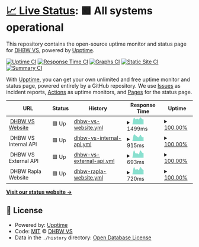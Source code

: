 # [📈 Live Status](https://DHBW-VS.github.io/upptime): <!--live status--> **🟩 All systems operational**

This repository contains the open-source uptime monitor and status page for [DHBW VS](https://www.dhbw-vs.de/), powered by [Upptime](https://github.com/upptime/upptime).

[![Uptime CI](https://github.com/DHBW-VS/upptime/workflows/Uptime%20CI/badge.svg)](https://github.com/DHBW-VS/upptime/actions?query=workflow%3A%22Uptime+CI%22)
[![Response Time CI](https://github.com/DHBW-VS/upptime/workflows/Response%20Time%20CI/badge.svg)](https://github.com/DHBW-VS/upptime/actions?query=workflow%3A%22Response+Time+CI%22)
[![Graphs CI](https://github.com/DHBW-VS/upptime/workflows/Graphs%20CI/badge.svg)](https://github.com/DHBW-VS/upptime/actions?query=workflow%3A%22Graphs+CI%22)
[![Static Site CI](https://github.com/DHBW-VS/upptime/workflows/Static%20Site%20CI/badge.svg)](https://github.com/DHBW-VS/upptime/actions?query=workflow%3A%22Static+Site+CI%22)
[![Summary CI](https://github.com/DHBW-VS/upptime/workflows/Summary%20CI/badge.svg)](https://github.com/DHBW-VS/upptime/actions?query=workflow%3A%22Summary+CI%22)

With [Upptime](https://upptime.js.org), you can get your own unlimited and free uptime monitor and status page, powered entirely by a GitHub repository. We use [Issues](https://github.com/DHBW-VS/upptime/issues) as incident reports, [Actions](https://github.com/DHBW-VS/upptime/actions) as uptime monitors, and [Pages](https://DHBW-VS.github.io/upptime) for the status page.

<!--start: status pages-->
<!-- This summary is generated by Upptime (https://github.com/upptime/upptime) -->
<!-- Do not edit this manually, your changes will be overwritten -->
<!-- prettier-ignore -->
| URL | Status | History | Response Time | Uptime |
| --- | ------ | ------- | ------------- | ------ |
| <img alt="" src="https://icons.duckduckgo.com/ip3/www.dhbw-vs.de.ico" height="13"> [DHBW VS Website](https://www.dhbw-vs.de/) | 🟩 Up | [dhbw-vs-website.yml](https://github.com/DHBW-VS/upptime/commits/HEAD/history/dhbw-vs-website.yml) | <details><summary><img alt="Response time graph" src="./graphs/dhbw-vs-website/response-time-week.png" height="20"> 1499ms</summary><br><a href="https://DHBW-VS.github.io/upptime/history/dhbw-vs-website"><img alt="Response time 2051" src="https://img.shields.io/endpoint?url=https%3A%2F%2Fraw.githubusercontent.com%2FDHBW-VS%2Fupptime%2FHEAD%2Fapi%2Fdhbw-vs-website%2Fresponse-time.json"></a><br><a href="https://DHBW-VS.github.io/upptime/history/dhbw-vs-website"><img alt="24-hour response time 1299" src="https://img.shields.io/endpoint?url=https%3A%2F%2Fraw.githubusercontent.com%2FDHBW-VS%2Fupptime%2FHEAD%2Fapi%2Fdhbw-vs-website%2Fresponse-time-day.json"></a><br><a href="https://DHBW-VS.github.io/upptime/history/dhbw-vs-website"><img alt="7-day response time 1499" src="https://img.shields.io/endpoint?url=https%3A%2F%2Fraw.githubusercontent.com%2FDHBW-VS%2Fupptime%2FHEAD%2Fapi%2Fdhbw-vs-website%2Fresponse-time-week.json"></a><br><a href="https://DHBW-VS.github.io/upptime/history/dhbw-vs-website"><img alt="30-day response time 1478" src="https://img.shields.io/endpoint?url=https%3A%2F%2Fraw.githubusercontent.com%2FDHBW-VS%2Fupptime%2FHEAD%2Fapi%2Fdhbw-vs-website%2Fresponse-time-month.json"></a><br><a href="https://DHBW-VS.github.io/upptime/history/dhbw-vs-website"><img alt="1-year response time 1839" src="https://img.shields.io/endpoint?url=https%3A%2F%2Fraw.githubusercontent.com%2FDHBW-VS%2Fupptime%2FHEAD%2Fapi%2Fdhbw-vs-website%2Fresponse-time-year.json"></a></details> | <details><summary><a href="https://DHBW-VS.github.io/upptime/history/dhbw-vs-website">100.00%</a></summary><a href="https://DHBW-VS.github.io/upptime/history/dhbw-vs-website"><img alt="All-time uptime 99.80%" src="https://img.shields.io/endpoint?url=https%3A%2F%2Fraw.githubusercontent.com%2FDHBW-VS%2Fupptime%2FHEAD%2Fapi%2Fdhbw-vs-website%2Fuptime.json"></a><br><a href="https://DHBW-VS.github.io/upptime/history/dhbw-vs-website"><img alt="24-hour uptime 100.00%" src="https://img.shields.io/endpoint?url=https%3A%2F%2Fraw.githubusercontent.com%2FDHBW-VS%2Fupptime%2FHEAD%2Fapi%2Fdhbw-vs-website%2Fuptime-day.json"></a><br><a href="https://DHBW-VS.github.io/upptime/history/dhbw-vs-website"><img alt="7-day uptime 100.00%" src="https://img.shields.io/endpoint?url=https%3A%2F%2Fraw.githubusercontent.com%2FDHBW-VS%2Fupptime%2FHEAD%2Fapi%2Fdhbw-vs-website%2Fuptime-week.json"></a><br><a href="https://DHBW-VS.github.io/upptime/history/dhbw-vs-website"><img alt="30-day uptime 99.93%" src="https://img.shields.io/endpoint?url=https%3A%2F%2Fraw.githubusercontent.com%2FDHBW-VS%2Fupptime%2FHEAD%2Fapi%2Fdhbw-vs-website%2Fuptime-month.json"></a><br><a href="https://DHBW-VS.github.io/upptime/history/dhbw-vs-website"><img alt="1-year uptime 99.80%" src="https://img.shields.io/endpoint?url=https%3A%2F%2Fraw.githubusercontent.com%2FDHBW-VS%2Fupptime%2FHEAD%2Fapi%2Fdhbw-vs-website%2Fuptime-year.json"></a></details>
| <img alt="" src="https://icons.duckduckgo.com/ip3/null.ico" height="13"> DHBW VS Internal API | 🟩 Up | [dhbw-vs-internal-api.yml](https://github.com/DHBW-VS/upptime/commits/HEAD/history/dhbw-vs-internal-api.yml) | <details><summary><img alt="Response time graph" src="./graphs/dhbw-vs-internal-api/response-time-week.png" height="20"> 915ms</summary><br><a href="https://DHBW-VS.github.io/upptime/history/dhbw-vs-internal-api"><img alt="Response time 1410" src="https://img.shields.io/endpoint?url=https%3A%2F%2Fraw.githubusercontent.com%2FDHBW-VS%2Fupptime%2FHEAD%2Fapi%2Fdhbw-vs-internal-api%2Fresponse-time.json"></a><br><a href="https://DHBW-VS.github.io/upptime/history/dhbw-vs-internal-api"><img alt="24-hour response time 726" src="https://img.shields.io/endpoint?url=https%3A%2F%2Fraw.githubusercontent.com%2FDHBW-VS%2Fupptime%2FHEAD%2Fapi%2Fdhbw-vs-internal-api%2Fresponse-time-day.json"></a><br><a href="https://DHBW-VS.github.io/upptime/history/dhbw-vs-internal-api"><img alt="7-day response time 915" src="https://img.shields.io/endpoint?url=https%3A%2F%2Fraw.githubusercontent.com%2FDHBW-VS%2Fupptime%2FHEAD%2Fapi%2Fdhbw-vs-internal-api%2Fresponse-time-week.json"></a><br><a href="https://DHBW-VS.github.io/upptime/history/dhbw-vs-internal-api"><img alt="30-day response time 894" src="https://img.shields.io/endpoint?url=https%3A%2F%2Fraw.githubusercontent.com%2FDHBW-VS%2Fupptime%2FHEAD%2Fapi%2Fdhbw-vs-internal-api%2Fresponse-time-month.json"></a><br><a href="https://DHBW-VS.github.io/upptime/history/dhbw-vs-internal-api"><img alt="1-year response time 1180" src="https://img.shields.io/endpoint?url=https%3A%2F%2Fraw.githubusercontent.com%2FDHBW-VS%2Fupptime%2FHEAD%2Fapi%2Fdhbw-vs-internal-api%2Fresponse-time-year.json"></a></details> | <details><summary><a href="https://DHBW-VS.github.io/upptime/history/dhbw-vs-internal-api">100.00%</a></summary><a href="https://DHBW-VS.github.io/upptime/history/dhbw-vs-internal-api"><img alt="All-time uptime 76.20%" src="https://img.shields.io/endpoint?url=https%3A%2F%2Fraw.githubusercontent.com%2FDHBW-VS%2Fupptime%2FHEAD%2Fapi%2Fdhbw-vs-internal-api%2Fuptime.json"></a><br><a href="https://DHBW-VS.github.io/upptime/history/dhbw-vs-internal-api"><img alt="24-hour uptime 100.00%" src="https://img.shields.io/endpoint?url=https%3A%2F%2Fraw.githubusercontent.com%2FDHBW-VS%2Fupptime%2FHEAD%2Fapi%2Fdhbw-vs-internal-api%2Fuptime-day.json"></a><br><a href="https://DHBW-VS.github.io/upptime/history/dhbw-vs-internal-api"><img alt="7-day uptime 100.00%" src="https://img.shields.io/endpoint?url=https%3A%2F%2Fraw.githubusercontent.com%2FDHBW-VS%2Fupptime%2FHEAD%2Fapi%2Fdhbw-vs-internal-api%2Fuptime-week.json"></a><br><a href="https://DHBW-VS.github.io/upptime/history/dhbw-vs-internal-api"><img alt="30-day uptime 99.93%" src="https://img.shields.io/endpoint?url=https%3A%2F%2Fraw.githubusercontent.com%2FDHBW-VS%2Fupptime%2FHEAD%2Fapi%2Fdhbw-vs-internal-api%2Fuptime-month.json"></a><br><a href="https://DHBW-VS.github.io/upptime/history/dhbw-vs-internal-api"><img alt="1-year uptime 65.53%" src="https://img.shields.io/endpoint?url=https%3A%2F%2Fraw.githubusercontent.com%2FDHBW-VS%2Fupptime%2FHEAD%2Fapi%2Fdhbw-vs-internal-api%2Fuptime-year.json"></a></details>
| <img alt="" src="https://icons.duckduckgo.com/ip3/null.ico" height="13"> DHBW VS External API | 🟩 Up | [dhbw-vs-external-api.yml](https://github.com/DHBW-VS/upptime/commits/HEAD/history/dhbw-vs-external-api.yml) | <details><summary><img alt="Response time graph" src="./graphs/dhbw-vs-external-api/response-time-week.png" height="20"> 693ms</summary><br><a href="https://DHBW-VS.github.io/upptime/history/dhbw-vs-external-api"><img alt="Response time 1029" src="https://img.shields.io/endpoint?url=https%3A%2F%2Fraw.githubusercontent.com%2FDHBW-VS%2Fupptime%2FHEAD%2Fapi%2Fdhbw-vs-external-api%2Fresponse-time.json"></a><br><a href="https://DHBW-VS.github.io/upptime/history/dhbw-vs-external-api"><img alt="24-hour response time 589" src="https://img.shields.io/endpoint?url=https%3A%2F%2Fraw.githubusercontent.com%2FDHBW-VS%2Fupptime%2FHEAD%2Fapi%2Fdhbw-vs-external-api%2Fresponse-time-day.json"></a><br><a href="https://DHBW-VS.github.io/upptime/history/dhbw-vs-external-api"><img alt="7-day response time 693" src="https://img.shields.io/endpoint?url=https%3A%2F%2Fraw.githubusercontent.com%2FDHBW-VS%2Fupptime%2FHEAD%2Fapi%2Fdhbw-vs-external-api%2Fresponse-time-week.json"></a><br><a href="https://DHBW-VS.github.io/upptime/history/dhbw-vs-external-api"><img alt="30-day response time 665" src="https://img.shields.io/endpoint?url=https%3A%2F%2Fraw.githubusercontent.com%2FDHBW-VS%2Fupptime%2FHEAD%2Fapi%2Fdhbw-vs-external-api%2Fresponse-time-month.json"></a><br><a href="https://DHBW-VS.github.io/upptime/history/dhbw-vs-external-api"><img alt="1-year response time 942" src="https://img.shields.io/endpoint?url=https%3A%2F%2Fraw.githubusercontent.com%2FDHBW-VS%2Fupptime%2FHEAD%2Fapi%2Fdhbw-vs-external-api%2Fresponse-time-year.json"></a></details> | <details><summary><a href="https://DHBW-VS.github.io/upptime/history/dhbw-vs-external-api">100.00%</a></summary><a href="https://DHBW-VS.github.io/upptime/history/dhbw-vs-external-api"><img alt="All-time uptime 90.33%" src="https://img.shields.io/endpoint?url=https%3A%2F%2Fraw.githubusercontent.com%2FDHBW-VS%2Fupptime%2FHEAD%2Fapi%2Fdhbw-vs-external-api%2Fuptime.json"></a><br><a href="https://DHBW-VS.github.io/upptime/history/dhbw-vs-external-api"><img alt="24-hour uptime 100.00%" src="https://img.shields.io/endpoint?url=https%3A%2F%2Fraw.githubusercontent.com%2FDHBW-VS%2Fupptime%2FHEAD%2Fapi%2Fdhbw-vs-external-api%2Fuptime-day.json"></a><br><a href="https://DHBW-VS.github.io/upptime/history/dhbw-vs-external-api"><img alt="7-day uptime 100.00%" src="https://img.shields.io/endpoint?url=https%3A%2F%2Fraw.githubusercontent.com%2FDHBW-VS%2Fupptime%2FHEAD%2Fapi%2Fdhbw-vs-external-api%2Fuptime-week.json"></a><br><a href="https://DHBW-VS.github.io/upptime/history/dhbw-vs-external-api"><img alt="30-day uptime 89.11%" src="https://img.shields.io/endpoint?url=https%3A%2F%2Fraw.githubusercontent.com%2FDHBW-VS%2Fupptime%2FHEAD%2Fapi%2Fdhbw-vs-external-api%2Fuptime-month.json"></a><br><a href="https://DHBW-VS.github.io/upptime/history/dhbw-vs-external-api"><img alt="1-year uptime 86.23%" src="https://img.shields.io/endpoint?url=https%3A%2F%2Fraw.githubusercontent.com%2FDHBW-VS%2Fupptime%2FHEAD%2Fapi%2Fdhbw-vs-external-api%2Fuptime-year.json"></a></details>
| <img alt="" src="https://icons.duckduckgo.com/ip3/null.ico" height="13"> DHBW Rapla Website | 🟩 Up | [dhbw-rapla-website.yml](https://github.com/DHBW-VS/upptime/commits/HEAD/history/dhbw-rapla-website.yml) | <details><summary><img alt="Response time graph" src="./graphs/dhbw-rapla-website/response-time-week.png" height="20"> 720ms</summary><br><a href="https://DHBW-VS.github.io/upptime/history/dhbw-rapla-website"><img alt="Response time 957" src="https://img.shields.io/endpoint?url=https%3A%2F%2Fraw.githubusercontent.com%2FDHBW-VS%2Fupptime%2FHEAD%2Fapi%2Fdhbw-rapla-website%2Fresponse-time.json"></a><br><a href="https://DHBW-VS.github.io/upptime/history/dhbw-rapla-website"><img alt="24-hour response time 563" src="https://img.shields.io/endpoint?url=https%3A%2F%2Fraw.githubusercontent.com%2FDHBW-VS%2Fupptime%2FHEAD%2Fapi%2Fdhbw-rapla-website%2Fresponse-time-day.json"></a><br><a href="https://DHBW-VS.github.io/upptime/history/dhbw-rapla-website"><img alt="7-day response time 720" src="https://img.shields.io/endpoint?url=https%3A%2F%2Fraw.githubusercontent.com%2FDHBW-VS%2Fupptime%2FHEAD%2Fapi%2Fdhbw-rapla-website%2Fresponse-time-week.json"></a><br><a href="https://DHBW-VS.github.io/upptime/history/dhbw-rapla-website"><img alt="30-day response time 679" src="https://img.shields.io/endpoint?url=https%3A%2F%2Fraw.githubusercontent.com%2FDHBW-VS%2Fupptime%2FHEAD%2Fapi%2Fdhbw-rapla-website%2Fresponse-time-month.json"></a><br><a href="https://DHBW-VS.github.io/upptime/history/dhbw-rapla-website"><img alt="1-year response time 762" src="https://img.shields.io/endpoint?url=https%3A%2F%2Fraw.githubusercontent.com%2FDHBW-VS%2Fupptime%2FHEAD%2Fapi%2Fdhbw-rapla-website%2Fresponse-time-year.json"></a></details> | <details><summary><a href="https://DHBW-VS.github.io/upptime/history/dhbw-rapla-website">100.00%</a></summary><a href="https://DHBW-VS.github.io/upptime/history/dhbw-rapla-website"><img alt="All-time uptime 99.42%" src="https://img.shields.io/endpoint?url=https%3A%2F%2Fraw.githubusercontent.com%2FDHBW-VS%2Fupptime%2FHEAD%2Fapi%2Fdhbw-rapla-website%2Fuptime.json"></a><br><a href="https://DHBW-VS.github.io/upptime/history/dhbw-rapla-website"><img alt="24-hour uptime 100.00%" src="https://img.shields.io/endpoint?url=https%3A%2F%2Fraw.githubusercontent.com%2FDHBW-VS%2Fupptime%2FHEAD%2Fapi%2Fdhbw-rapla-website%2Fuptime-day.json"></a><br><a href="https://DHBW-VS.github.io/upptime/history/dhbw-rapla-website"><img alt="7-day uptime 100.00%" src="https://img.shields.io/endpoint?url=https%3A%2F%2Fraw.githubusercontent.com%2FDHBW-VS%2Fupptime%2FHEAD%2Fapi%2Fdhbw-rapla-website%2Fuptime-week.json"></a><br><a href="https://DHBW-VS.github.io/upptime/history/dhbw-rapla-website"><img alt="30-day uptime 100.00%" src="https://img.shields.io/endpoint?url=https%3A%2F%2Fraw.githubusercontent.com%2FDHBW-VS%2Fupptime%2FHEAD%2Fapi%2Fdhbw-rapla-website%2Fuptime-month.json"></a><br><a href="https://DHBW-VS.github.io/upptime/history/dhbw-rapla-website"><img alt="1-year uptime 99.29%" src="https://img.shields.io/endpoint?url=https%3A%2F%2Fraw.githubusercontent.com%2FDHBW-VS%2Fupptime%2FHEAD%2Fapi%2Fdhbw-rapla-website%2Fuptime-year.json"></a></details>

<!--end: status pages-->

[**Visit our status website →**](https://DHBW-VS.github.io/upptime)

## 📄 License

- Powered by: [Upptime](https://github.com/upptime/upptime)
- Code: [MIT](./LICENSE) © [DHBW VS](https://www.dhbw-vs.de/)
- Data in the `./history` directory: [Open Database License](https://opendatacommons.org/licenses/odbl/1-0/)

